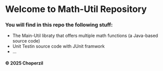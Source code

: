 # Welcome to Math-Util Repository
### You will find in this repo the following stuff:
* The Main-Util libraty that offers multiple math functions (a 
Java-based source code)
* Unit Testin source code with JUnit framwork
* ...

#### © 2025 Choperzil